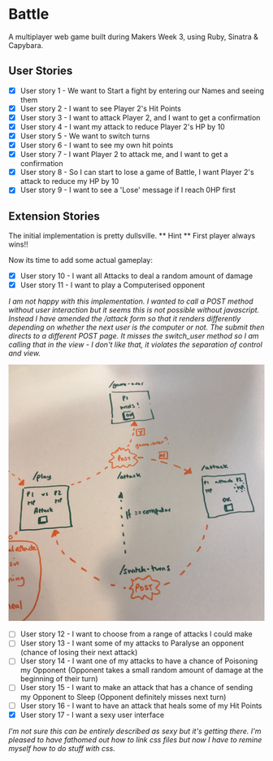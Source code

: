 Battle
====== 
A multiplayer web game built during Makers Week 3, using Ruby, Sinatra & Capybara.

## User Stories

- [x] User story 1 - We want to Start a fight by entering our Names and seeing them  
- [x] User story 2 - I want to see Player 2's Hit Points  
- [x] User story 3 - I want to attack Player 2, and I want to get a confirmation  
- [x] User story 4 - I want my attack to reduce Player 2's HP by 10  
- [x] User story 5 - We want to switch turns  
- [x] User story 6 - I want to see my own hit points  
- [x] User story 7 - I want Player 2 to attack me, and I want to get a confirmation  
- [x] User story 8 - So I can start to lose a game of Battle, I want Player 2's attack to reduce my HP by 10  
- [x] User story 9 - I want to see a 'Lose' message if I reach 0HP first

## Extension Stories
The initial implementation is pretty dullsville.
** Hint **
First player always wins!!

Now its time to add some actual gameplay:

- [x] User story 10 - I want all Attacks to deal a random amount of damage  
- [x] User story 11 - I want to play a Computerised opponent

*I am not happy with this implementation.*
*I wanted to call a POST method without user interaction but it seems this is not possible without javascript.*
*Instead I have amended the /attack form so that it renders differently depending on whether the next user is the computer or not.* 
*The submit then directs to a different POST page. It misses the switch_user method so I am calling that in the view -*
*I don't like that, it violates the separation of control and view.*  

![Modelling the flow](https://github.com/Whatapalaver/battle/blob/master/docs/thought_flow_1.jpg)  

- [ ] User story 12 - I want to choose from a range of attacks I could make  
- [ ] User story 13 - I want some of my attacks to Paralyse an opponent (chance of losing their next attack)  
- [ ] User story 14 - I want one of my attacks to have a chance of Poisoning my Opponent (Opponent takes a small random amount of damage at the beginning of their turn)
- [ ] User story 15 - I want to make an attack that has a chance of sending my Opponent to Sleep (Opponent definitely misses next turn)
- [ ] User story 16 - I want to have an attack that heals some of my Hit Points  
- [x] User story 17 - I want a sexy user interface  

*I'm not sure this can be entirely described as sexy but it's getting there.*
*I'm pleased to have fathomed out how to link css files but now I have to remine myself how to do stuff with css.*

